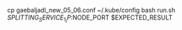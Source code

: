 cp gaebaljadl_new_05_06.conf ~/.kube/config
bash run.sh $SPLITTING_SERVICE_1_IP:$NODE_PORT $EXPECTED_RESULT
